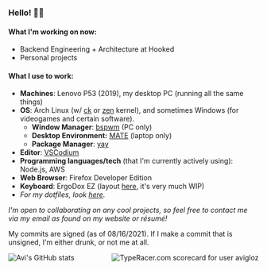### Hello! 👋🏼

#### What I'm working on now:

- Backend Engineering + Architecture at Hooked
- Personal projects

#### What I use to work:
- **Machines**: Lenovo P53 (2019), my desktop PC (running all the same things)
- **OS**: Arch Linux (w/ [ck](http://repo-ck.com/index.html) or [zen](https://github.com/zen-kernel/zen-kernel) kernel), and sometimes Windows (for videogames and certain software).
  - **Window Manager**: [bspwm](https://github.com/baskerville/bspwm/) (PC only)
  - **Desktop Environment:** [MATE](https://github.com/mate-desktop) (laptop only)
  - **Package Manager**: [yay](https://github.com/Jguer/yay)
- **Editor**: [VSCodium](https://github.com/VSCodium/vscodium)
- **Programming languages/tech** (that I'm currently actively using): Node.js, AWS
- **Web Browser**: Firefox Developer Edition
- **Keyboard**: ErgoDox EZ (layout [here](https://configure.zsa.io/ergodox-ez/layouts/30mYG/latest/0), it's very much WIP)
- *For my dotfiles, look [here](https://github.com/avigloz/dotfiles).*

*I'm open to collaborating on any cool projects, so feel free to contact me via my email as found on my website or résumé!*

My commits are signed (as of 08/16/2021). If I make a commit that is unsigned, I'm either drunk, or not me at all.

<img src="https://data.typeracer.com/misc/badge?user=avigloz" border="0" alt="TypeRacer.com scorecard for user avigloz" align="right">

![Avi's GitHub stats](https://github-readme-stats.vercel.app/api?username=avigloz&theme=dark&hide=contribs,issues,prs&count_private=true&show_icons=true&include_all_commits=true&layout=compact)

